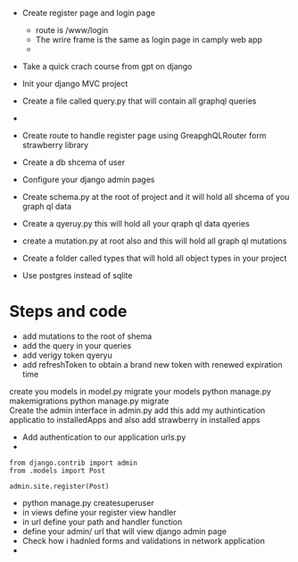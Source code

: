 - Create register page and login page

  - route is /www/login
  - The wrire frame is the same as login page in camply web app
  -

- Take a quick crach course from gpt on django
- Init your django MVC project
- Create a file called query.py that will contain all graphql queries
-
- Create route to handle register page using GreapghQLRouter form strawberry library
- Create a db shcema of user
- Configure your django admin pages
- Create schema.py at the root of project and it will hold all shcema of you graph ql data
- Create a qyeruy.py this will hold all your qraph ql data qyeries
- create a mutation.py at root also and this will hold all graph ql mutations
- Create a folder called types that will hold all object types in your project
- Use postgres instead of sqlite


# Steps and code


- add mutations to the root of shema
- add the query in your queries
- add verigy token qyeryu
- add refreshToken to obtain a brand new token with renewed expiration time

create you models in model.py
migrate your models python manage.py makemigrations
python manage.py migrate  
Create the admin interface in admin.py add this
add my authintication applicatio to installedApps and also add strawberry in installed apps
- Add authentication to our application urls.py 
- 
```
from django.contrib import admin
from .models import Post

admin.site.register(Post)

```

- python manage.py createsuperuser
- in views define your register view handler
- in url define your path and handler function
- define your admin/ url that will view django admin page
- Check how i hadnled forms and validations in network application
-

